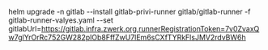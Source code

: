  helm upgrade -n gitlab  --install gitlab-privi-runner  gitlab/gitlab-runner -f gitlab-runner-valyes.yaml --set gitlabUrl=https://gitlab.infra.zwerk.org,runnerRegistrationToken=7v0ZvaxQw7glYrOrRc752GW282plOb8FffZwU7lEm6sCXfTYRkFlsJMV2rdvBW6h 
